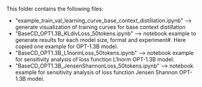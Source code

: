 This folder contains the following files:

- "example_train_val_learning_curve_base_context_distillation.ipynb" --> generate visualization of training curves for base context distillation
- "BaseCD_OPT1.3B_KLdivLoss_50tokens.ipynb" --> notebook example to generate results for each model size, format and experiment#. Here copied one example for OPT-1.3B model.
- "BaseCD_OPT1.3B_L1normLoss_50tokens.ipynb" --> notebook example for sensitivity analysis of loss function L1norm OPT-1.3B model.
- "BaseCD_OPT1.3B_JensenShannonLoss_50tokens.ipynb" --> notebook example for sensitivity analysis of loss function Jensen Shannon OPT-1.3B model.
